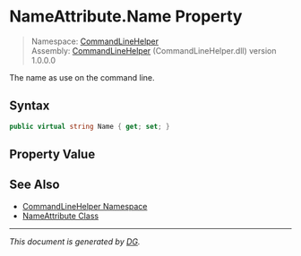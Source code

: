 ﻿# NameAttribute.Name Property

> Namespace: [CommandLineHelper](_toc.CommandLineHelper.md#commandlinehelper-namespace)\
> Assembly: [CommandLineHelper](_toc.CommandLineHelper.md) (CommandLineHelper.dll) version 1.0.0.0

The name as use on the command line.

## Syntax

```csharp
public virtual string Name { get; set; }
```

## Property Value



## See Also

- [CommandLineHelper Namespace](_toc.CommandLineHelper.md#commandlinehelper-namespace)
- [NameAttribute Class](CommandLineHelper.NameAttribute.md)

---

_This document is generated by [DG](https://github.com/Khojasteh/dg)._
